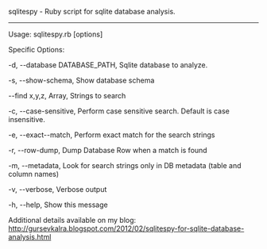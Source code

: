 sqlitespy - Ruby script for sqlite database analysis. 

---------------------

Usage: sqlitespy.rb [options]

Specific Options:

-d, --database DATABASE_PATH, Sqlite database to analyze.

-s, --show-schema, Show database schema

--find x,y,z, Array, Strings to search

-c, --case-sensitive, Perform case sensitive search. Default is case insensitive.

-e, --exact--match, Perform exact match for the search strings

-r, --row-dump, Dump Database Row when a match is found

-m, --metadata, Look for search strings only in DB metadata (table and column names)

-v, --verbose, Verbose output

-h, --help, Show this message

Additional details available on my blog: http://gursevkalra.blogspot.com/2012/02/sqlitespy-for-sqlite-database-analysis.html